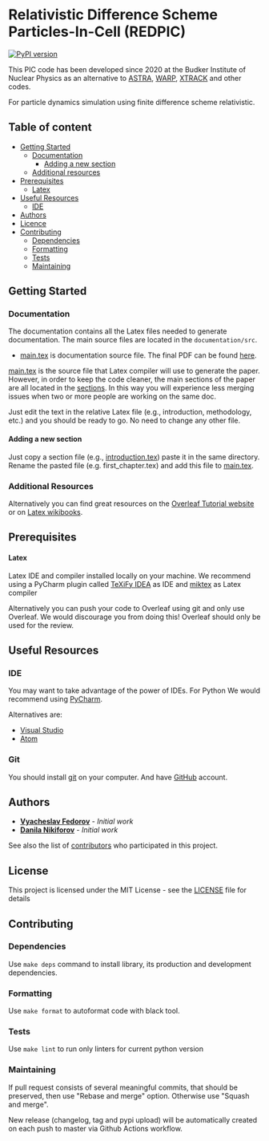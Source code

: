 # Relativistic Difference Scheme Particles-In-Cell (REDPIC)
[![PyPI version](https://badge.fury.io/py/redpic.svg)](https://badge.fury.io/py/redpic)

This PIC code has been developed since 2020 at the Budker Institute of Nuclear Physics as an alternative to 
[ASTRA](https://www.desy.de/~mpyflo/), 
[WARP](https://bitbucket.org/berkeleylab/warp/), 
[XTRACK](https://xsuite.readthedocs.io/en/latest/) 
and other codes. 

For particle dynamics simulation using finite difference scheme relativistic.

## Table of content 

-   [Getting Started](#getting-started)
    -   [Documentation](#documentation)
        -   [Adding a new section](#adding-a-new-section)
    -   [Additional resources](#additional-resources)
-   [Prerequisites](#prerequisites)
    -   [Latex](#latex)
-   [Useful Resources](#useful-resources)
    -   [IDE](#ide)
-   [Authors](#authors)
-   [Licence](#license)
-   [Contributing](#contributing)
    -   [Dependencies](#dependencies)
    -   [Formatting](#formatting)
    -   [Tests](#tests)
    -   [Maintaining](#maintaining)

## Getting Started

### Documentation

The documentation contains all the Latex files needed to generate documentation. 
The main source files are located in the `documentation/src`.

* [main.tex](/docs/src/main.tex) is documentation source file. 
The final PDF can be found [here](/docs/out/main.pdf).

[main.tex](/docs/src/main.tex) is the source file that Latex compiler will use to generate the paper. 
However, in order to keep the code cleaner, the main sections of the paper are all located in the [sections](/docs/src/sections). 
In this way you will experience less merging issues when two or more people are working on the same doc.

Just edit the text in the relative Latex file (e.g., introduction, methodology, etc.) and you should be ready to go. 
No need to change any other file.

#### Adding a new section

Just copy a section file (e.g., [introduction.tex](/docs/src/sections/introduction.tex)) paste it in the same directory. 
Rename the pasted file (e.g. first_chapter.tex) and add this file to [main.tex](/docs/src/main.tex).

### Additional Resources

Alternatively you can find great resources on the 
[Overleaf Tutorial website](https://www.overleaf.com/learn/latex/Tutorials) or on 
[Latex wikibooks](https://en.wikibooks.org/wiki/LaTeX).

## Prerequisites

#### Latex

Latex IDE and compiler installed locally on your machine. 
We recommend using a PyCharm plugin called [TeXiFy IDEA](https://plugins.jetbrains.com/plugin/9473-texify-idea) as IDE and 
[miktex](https://miktex.org) as Latex compiler  

Alternatively you can push your code to Overleaf using git and only use Overleaf. 
We would discourage you from doing this! Overleaf should only be used for the review.

## Useful Resources

### IDE

You may want to take advantage of the power of IDEs. 
For Python We would recommend using [PyCharm](https://www.jetbrains.com/pycharm/). 

Alternatives are:

* [Visual Studio](https://code.visualstudio.com)
* [Atom](https://atom.io/)

### Git

You should install [git](https://git-scm.com) on your computer. And have [GitHub](https://github.com) account.

## Authors

* **[Vyacheslav Fedorov](https://github.com/fuodorov)** - *Initial work*
* **[Danila Nikiforov](https://github.com/Danila-Nikiforov)** - *Initial work*

See also the list of [contributors](https://github.com/binp-dev/redpic/contributors) who participated in this project.

## License

This project is licensed under the MIT License - see the [LICENSE](LICENSE) file for details

## Contributing

### Dependencies
Use `make deps` command to install library, its production and development dependencies.

### Formatting
Use `make format` to autoformat code with black tool. 

### Tests
Use `make lint` to run only linters for current python version

### Maintaining
If pull request consists of several meaningful commits, that should be preserved, 
then use "Rebase and merge" option. Otherwise use "Squash and merge". 

New release (changelog, tag and pypi upload) will be automatically created 
on each push to master via Github Actions workflow.